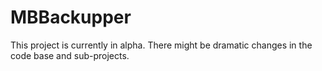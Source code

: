 MBBackupper
===========
This project is currently in alpha. 
There might be dramatic changes in the code base and
sub-projects.
